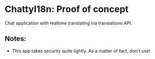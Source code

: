 ChattyI18n: Proof of concept
============================

Chat application with realtime translating via translations API.

Notes:
------

- This app takes security quite lightly. As a matter of fact, don't use!

